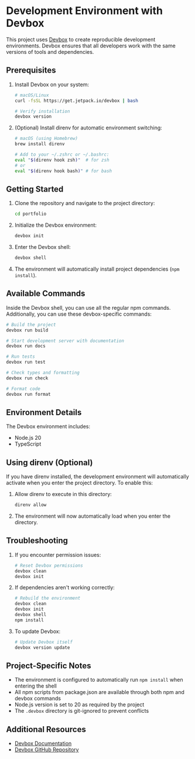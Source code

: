 # Development Environment with Devbox

This project uses [Devbox](https://www.jetpack.io/devbox) to create reproducible development environments. Devbox ensures that all developers work with the same versions of tools and dependencies.

## Prerequisites

1. Install Devbox on your system:

   ```bash
   # macOS/Linux
   curl -fsSL https://get.jetpack.io/devbox | bash

   # Verify installation
   devbox version
   ```

2. (Optional) Install direnv for automatic environment switching:
   ```bash
   # macOS (using Homebrew)
   brew install direnv

   # Add to your ~/.zshrc or ~/.bashrc:
   eval "$(direnv hook zsh)"  # for zsh
   # or
   eval "$(direnv hook bash)" # for bash
   ```

## Getting Started

1. Clone the repository and navigate to the project directory:
   ```bash
   cd portfolio
   ```

2. Initialize the Devbox environment:
   ```bash
   devbox init
   ```

3. Enter the Devbox shell:
   ```bash
   devbox shell
   ```

4. The environment will automatically install project dependencies (`npm install`).

## Available Commands

Inside the Devbox shell, you can use all the regular npm commands. Additionally, you can use these devbox-specific commands:

```bash
# Build the project
devbox run build

# Start development server with documentation
devbox run docs

# Run tests
devbox run test

# Check types and formatting
devbox run check

# Format code
devbox run format
```

## Environment Details

The Devbox environment includes:
- Node.js 20
- TypeScript

## Using direnv (Optional)

If you have direnv installed, the development environment will automatically activate when you enter the project directory. To enable this:

1. Allow direnv to execute in this directory:
   ```bash
   direnv allow
   ```

2. The environment will now automatically load when you enter the directory.

## Troubleshooting

1. If you encounter permission issues:
   ```bash
   # Reset Devbox permissions
   devbox clean
   devbox init
   ```

2. If dependencies aren't working correctly:
   ```bash
   # Rebuild the environment
   devbox clean
   devbox init
   devbox shell
   npm install
   ```

3. To update Devbox:
   ```bash
   # Update Devbox itself
   devbox version update
   ```

## Project-Specific Notes

- The environment is configured to automatically run `npm install` when entering the shell
- All npm scripts from package.json are available through both npm and devbox commands
- Node.js version is set to 20 as required by the project
- The `.devbox` directory is git-ignored to prevent conflicts

## Additional Resources

- [Devbox Documentation](https://www.jetpack.io/devbox/docs/)
- [Devbox GitHub Repository](https://github.com/jetpack-io/devbox)